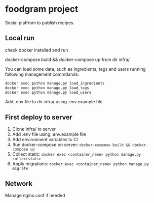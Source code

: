 # foodgram project

Social platfrom to publish recipes.

## Local run

check docker installed and run

docker-compose build && docker-compose up from dir infra/

You can load some data, such as ingredients, tags and users running following management commdands:

```Bash
docker exec python manage.py load_ingredients
docker exec python manage.py load_tags
docker exec python manage.py load_users
```

Add .env file to dir infra/ using .env.example file.

## First deploy to server

1. Clone infra/ to server
2. Add .env file using .env.example file
3. Add enviromnent variables to CI
4. Run docker-compose on server: `docker-compose build && docker-compose up`
5. Collect static: `docker exec <container_name> python manage.py collectstatic`
6. Apply migrations: `docker exec <container_name> python manage.py migrate`

## Network

Manage nginx.conf if needed
